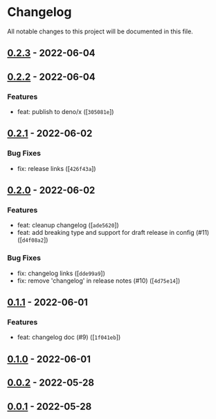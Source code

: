 # Changelog

All notable changes to this project will be documented in this file.

## [0.2.3] - 2022-06-04

## [0.2.2] - 2022-06-04

### Features

- feat: publish to deno/x ([`305081e`])

## [0.2.1] - 2022-06-02

### Bug Fixes

- fix: release links ([`426f43a`])

## [0.2.0] - 2022-06-02

### Features

- feat: cleanup changelog ([`ade5620`])
- feat: add breaking type and support for draft release in config (#11) ([`d4f08a2`])

### Bug Fixes

- fix: changelog links ([`dde99a9`])
- fix: remove 'changelog' in release notes (#10) ([`4d75e14`])

## [0.1.1] - 2022-06-01

### Features

- feat: changelog doc (#9) ([`1f041eb`])

## [0.1.0] - 2022-06-01

## [0.0.2] - 2022-05-28

## [0.0.1] - 2022-05-28

[0.2.3]: https://github.com/sylc/release_up/compare/0.2.3
[0.2.2]: https://github.com/sylc/release_up/compare/0.2.2
[305081e]: https://github.com/sylc/release_up/commit/305081ed2c3603fb0d9e1c9598511ff69e4ae34e
[0.2.1]: https://github.com/sylc/release_up/compare/0.2.1
[426f43a]: https://github.com/sylc/release_up/commit/426f43adda6c487cf7d82b7c427dbc9ab7ed764a
[0.2.0]: https://github.com/sylc/release_up/compare/0.2.0
[ade5620]: https://github.com/sylc/release_up/commit/ade562078141be72d2caf7522778749b8bb82746
[d4f08a2]: https://github.com/sylc/release_up/commit/d4f08a260c42f70026501cd80b2644c377912f24
[dde99a9]: https://github.com/sylc/release_up/commit/dde99a99fc75b11e3efd59c162d65445132beb2e
[4d75e14]: https://github.com/sylc/release_up/commit/4d75e14bd718d8378d27fff51fb7b5ea48b786f9
[0.1.1]: https://github.com/sylc/release_up/compare/0.1.1
[1f041eb]: https://github.com/sylc/release_up/commit/1f041ebd2dd227913054d31eb30adfebee9ef570
[0.1.0]: https://github.com/sylc/release_up/compare/0.1.0
[0.0.2]: https://github.com/sylc/release_up/compare/0.0.2
[0.0.1]: https://github.com/sylc/release_up/compare/0.0.1
